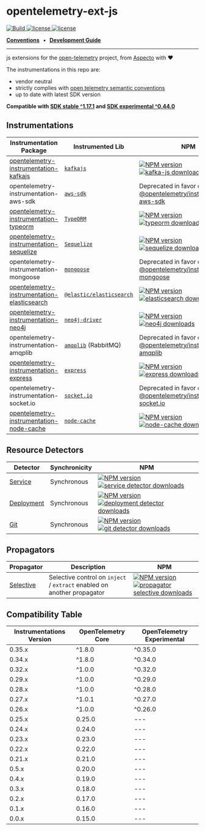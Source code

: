 # opentelemetry-ext-js

<p>
    <a href="https://github.com/aspecto-io/opentelemetry-ext-js/actions?query=workflow%3ABuild">
        <img alt="Build" src="https://github.com/aspecto-io/opentelemetry-ext-js/workflows/Build/badge.svg">
    </a>
    <a href="https://github.com/aspecto-io/opentelemetry-ext-js/blob/master/LICENSE">
        <img alt="license" src="https://img.shields.io/badge/license-Apache_2.0-green.svg?">
    </a>    
        <a href="http://makeapullrequest.com">
        <img alt="license" src="https://img.shields.io/badge/PRs-welcome-brightgreen.svg">
    </a>    
</p>

<p>
  <strong>
    <a href="doc/conventions.md">Conventions</a>
    &nbsp;&nbsp;&bull;&nbsp;&nbsp;
    <a href="doc/development-guide.md">Development Guide</a>
  </strong>
</p>

---

js extensions for the [open-telemetry](https://opentelemetry.io/) project, from [Aspecto](https://www.aspecto.io/) with :heart:

The instrumentations in this repo are:
- vendor neutral
- strictly complies with [open telemetry semantic conventions](https://github.com/open-telemetry/opentelemetry-specification/tree/main/specification/trace/semantic_conventions)
- up to date with latest SDK version

**Compatible with [SDK stable ^1.17.1](https://github.com/open-telemetry/opentelemetry-js/tree/v1.17.1) and [SDK experimental ^0.44.0](https://github.com/open-telemetry/opentelemetry-js/tree/experimental/v0.44.0)**
## Instrumentations
| Instrumentation Package                                                               | Instrumented Lib                                                                 | NPM |
|---------------------------------------------------------------------------------------|----------------------------------------------------------------------------------| --- |
| [opentelemetry-instrumentation-kafkajs](./packages/instrumentation-kafkajs)           | [`kafkajs`](https://kafka.js.org)                                                | [![NPM version](https://img.shields.io/npm/v/opentelemetry-instrumentation-kafkajs.svg)](https://www.npmjs.com/package/opentelemetry-instrumentation-kafkajs) [![kafka-js downloads](https://img.shields.io/npm/dm/opentelemetry-instrumentation-kafkajs.svg)]()|
| opentelemetry-instrumentation-aws-sdk                                                 | [`aws-sdk`](https://docs.aws.amazon.com/AWSJavaScriptSDK/latest/)                | Deprecated in favor of [@opentelemetry/instrumentation-aws-sdk](https://www.npmjs.com/package/@opentelemetry/instrumentation-aws-sdk) 
| [opentelemetry-instrumentation-typeorm](./packages/instrumentation-typeorm)           | [`TypeORM`](https://typeorm.io/)                                                 | [![NPM version](https://img.shields.io/npm/v/opentelemetry-instrumentation-typeorm.svg)](https://www.npmjs.com/package/opentelemetry-instrumentation-typeorm) [![typeorm downloads](https://img.shields.io/npm/dm/opentelemetry-instrumentation-typeorm.svg)]() |
| [opentelemetry-instrumentation-sequelize](./packages/instrumentation-sequelize)       | [`Sequelize`](https://sequelize.org/)                                            | [![NPM version](https://img.shields.io/npm/v/opentelemetry-instrumentation-sequelize.svg)](https://www.npmjs.com/package/opentelemetry-instrumentation-sequelize) [![sequelize downloads](https://img.shields.io/npm/dm/opentelemetry-instrumentation-sequelize.svg)]() |
| opentelemetry-instrumentation-mongoose                                                | [`mongoose`](https://mongoosejs.com/)                                            | Deprecated in favor of [@opentelemetry/instrumentation-mongoose](https://www.npmjs.com/package/@opentelemetry/instrumentation-mongoose) |
| [opentelemetry-instrumentation-elasticsearch](./packages/instrumentation-elasticsearch) | [`@elastic/elasticsearch`](https://www.npmjs.com/package/@elastic/elasticsearch) | [![NPM version](https://img.shields.io/npm/v/opentelemetry-instrumentation-elasticsearch.svg)](https://www.npmjs.com/package/opentelemetry-instrumentation-elasticsearch) [![elasticsearch downloads](https://img.shields.io/npm/dm/opentelemetry-instrumentation-elasticsearch.svg)]() |
| [opentelemetry-instrumentation-neo4j](./packages/instrumentation-neo4j)               | [`neo4j-driver`](https://github.com/neo4j/neo4j-javascript-driver/)              | [![NPM version](https://img.shields.io/npm/v/opentelemetry-instrumentation-neo4j.svg)](https://www.npmjs.com/package/opentelemetry-instrumentation-neo4j) [![neo4j downloads](https://img.shields.io/npm/dm/opentelemetry-instrumentation-neo4j.svg)]() |
| opentelemetry-instrumentation-amqplib                                                 | [`amqplib`](https://github.com/squaremo/amqp.node) (RabbitMQ)                    | Deprecated in favor of [@opentelemetry/instrumentation-amqplib](https://www.npmjs.com/package/@opentelemetry/instrumentation-amqplib) | 
| [opentelemetry-instrumentation-express](./packages/instrumentation-express)           | [`express`](https://github.com/expressjs/express)                                | [![NPM version](https://img.shields.io/npm/v/opentelemetry-instrumentation-express.svg)](https://www.npmjs.com/package/opentelemetry-instrumentation-express) [![express downloads](https://img.shields.io/npm/dm/opentelemetry-instrumentation-express.svg)]() |
| opentelemetry-instrumentation-socket.io                                               | [`socket.io`](https://github.com/socketio/socket.io)                             | Deprecated in favor of [@opentelemetry/instrumentation-socket.io](https://www.npmjs.com/package/opentelemetry-instrumentation-socket.io) |
| [opentelemetry-instrumentation-node-cache](./packages/instrumentation-node-cache)     | [`node-cache`](https://www.npmjs.com/package/node-cache)                         | [![NPM version](https://img.shields.io/npm/v/opentelemetry-instrumentation-node-cache.svg)](https://www.npmjs.com/package/opentelemetry-instrumentation-node-cache) [![node-cache downloads](https://img.shields.io/npm/dm/opentelemetry-instrumentation-node-cache.svg)]()


## Resource Detectors
| Detector | Synchronicity | NPM |
| --- | --- | --- |
| [Service](./detectors/node/resource-detector-service) | Synchronous | [![NPM version](https://img.shields.io/npm/v/opentelemetry-resource-detector-service.svg)](https://www.npmjs.com/package/opentelemetry-resource-detector-service) [![service detector downloads](https://img.shields.io/npm/dm/opentelemetry-resource-detector-service.svg)]() |
| [Deployment](./detectors/node/resource-detector-deployment) | Synchronous | [![NPM version](https://img.shields.io/npm/v/opentelemetry-resource-detector-deployment.svg)](https://www.npmjs.com/package/opentelemetry-resource-detector-deployment)[![deployment detector downloads](https://img.shields.io/npm/dm/opentelemetry-resource-detector-deployment.svg)]()
| [Git](./detectors/node/resource-detector-git)  | Synchronous | [![NPM version](https://img.shields.io/npm/v/opentelemetry-resource-detector-git.svg)](https://www.npmjs.com/package/opentelemetry-resource-detector-git) [![git detector downloads](https://img.shields.io/npm/dm/opentelemetry-resource-detector-git.svg)]()

## Propagators
| Propagator | Description | NPM |
| --- | --- | --- |
| [Selective](./propagators/propagator-selective) | Selective control on `inject` / `extract` enabled on another propagator | [![NPM version](https://img.shields.io/npm/v/opentelemetry-propagator-selective.svg)](https://www.npmjs.com/package/opentelemetry-propagator-selective) [![propagator selective downloads](https://img.shields.io/npm/dm/opentelemetry-propagator-selective.svg)]() |



## Compatibility Table

| Instrumentations Version | OpenTelemetry Core | OpenTelemetry Experimental | 
|--------------------------| --- |----------------------------|
| 0.35.x                   | ^1.8.0 | ^0.35.0                    |
| 0.34.x                   | ^1.8.0 | ^0.34.0                    |
| 0.32.x                   | ^1.0.0 | ^0.32.0                    |
| 0.29.x                   | ^1.0.0 | ^0.29.0                    |
| 0.28.x                   | ^1.0.0 | ^0.28.0                    |
| 0.27.x                   | ^1.0.1 | ^0.27.0                    |
| 0.26.x                   | ^1.0.0 | ^0.26.0                    |
| 0.25.x                   | 0.25.0 | ---                        |
| 0.24.x                   | 0.24.0 | ---                        |
| 0.23.x                   | 0.23.0 | ---                        |
| 0.22.x                   | 0.22.0 | ---                        |
| 0.21.x                   | 0.21.0 | ---                        |
| 0.5.x                    | 0.20.0 | ---                        |
| 0.4.x                    | 0.19.0 | ---                        |
| 0.3.x                    | 0.18.0 | ---                        |
| 0.2.x                    | 0.17.0 | ---                        |
| 0.1.x                    | 0.16.0 | ---                        |
| 0.0.x                    | 0.15.0 | ---                        |

